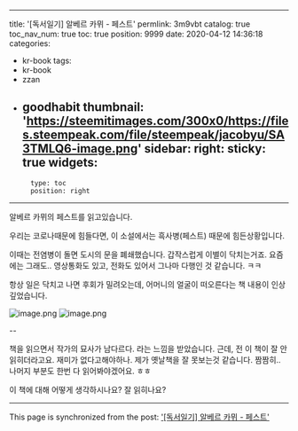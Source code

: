 
---
title: '[독서일기] 알베르 카뮈 - 페스트'
permlink: 3m9vbt
catalog: true
toc_nav_num: true
toc: true
position: 9999
date: 2020-04-12 14:36:18
categories:
- kr-book
tags:
- kr-book
- zzan
- goodhabit
thumbnail: 'https://steemitimages.com/300x0/https://files.steempeak.com/file/steempeak/jacobyu/SA3TMLQ6-image.png'
sidebar:
    right:
        sticky: true
widgets:
    -
        type: toc
        position: right
---


알베르 카뮈의 페스트를 읽고있습니다.

우리는 코로나때문에 힘들다면, 이 소설에서는 흑사병(페스트) 때문에 힘든상황입니다. 

이때는 전염병이 돌면 도시의 문을 폐쇄했습니다. 갑작스럽게 이별이 닥치는거죠. 요즘에는 그래도.. 영상통화도 있고, 전화도 있어서 그나마 다행인 것 같습니다. ㅋㅋ

항상 일은 닥치고 나면 후회가 밀려오는데, 어머니의 얼굴이 떠오른다는 책 내용이 인상깊었습니다.

![image.png](https://steemitimages.com/300x0/https://files.steempeak.com/file/steempeak/jacobyu/SA3TMLQ6-image.png) ![image.png](https://steemitimages.com/300x0/https://files.steempeak.com/file/steempeak/jacobyu/tjUx3c5s-image.png)

--

책을 읽으면서 작가의 묘사가 남다르다. 라는 느낌을 받았습니다. 근데, 전 이 책이 잘 안읽히더라고요. 재미가 없다고해야하나. 제가 옛날책을 잘 못보는것 같습니다. 짬짬히.. 나머지 부분도 한번 다 읽어봐야겠어요. ㅎㅎ

이 책에 대해 어떻게 생각하시나요? 잘 읽히나요?

- - -

This page is synchronized from the post: ['[독서일기] 알베르 카뮈 - 페스트'](https://steemit.com/@jacobyu/3m9vbt)
